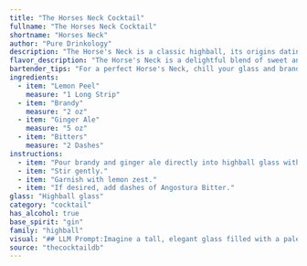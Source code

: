 ```yaml
---
title: "The Horses Neck Cocktail"
fullname: "The Horses Neck Cocktail"
shortname: "Horses Neck"
author: "Pure Drinkology"
description: "The Horse's Neck is a classic highball, its origins dating back to the early 20th century.  This simple yet elegant cocktail features the refreshing combination of brandy, ginger ale, and bitters, topped with a lemon twist for a citrusy finish. "
flavor_description: "The Horse's Neck is a delightful blend of sweet and spicy, with a refreshing, citrusy twist. The brandy's rich, fruity notes are balanced by the ginger ale's effervescence and the bitters' subtle, aromatic complexity.  The lemon peel adds a bright, zesty element, creating a harmonious and invigorating cocktail.  It's a classic for a reason, delivering a clean and enjoyable drinking experience. "
bartender_tips: "For a perfect Horse's Neck, chill your glass and brandy beforehand. Use a good quality brandy with strong notes. Don't over-muddle the lemon peel - just express its oils over the drink. Gently pour the ginger ale to maintain its fizz, and add just a dash of bitters for complexity. Finally, garnish with a long, curled lemon peel. "
ingredients:
  - item: "Lemon Peel"
    measure: "1 Long Strip"
  - item: "Brandy"
    measure: "2 oz"
  - item: "Ginger Ale"
    measure: "5 oz"
  - item: "Bitters"
    measure: "2 Dashes"
instructions:
  - item: "Pour brandy and ginger ale directly into highball glass with ice cubes."
  - item: "Stir gently."
  - item: "Garnish with lemon zest."
  - item: "If desired, add dashes of Angostura Bitter."
glass: "Highball glass"
category: "cocktail"
has_alcohol: true
base_spirit: "gin"
family: "highball"
visual: "## LLM Prompt:Imagine a tall, elegant glass filled with a pale amber liquid, like a sunset over a sandy beach.  The top is crowned with a mountain of ice, its edges sparkling like tiny diamonds in the dim light.  A single, curled lemon peel, its edges tinged with a hint of green, peeks out from the ice, adding a touch of citrusy elegance.  The drink itself is alive with tiny bubbles, a testament to the ginger ale that gives it its effervescence.  The air around it is subtly infused with a hint of spice, the whisper of bitters adding complexity to the sweetness of the brandy.  **Describe this cocktail in detail, focusing on its visual appeal, color, and textures.  Pay special attention to the presence of the lemon peel, the ice, and the bubbling ginger ale.** "
source: "thecocktaildb"
---
```


